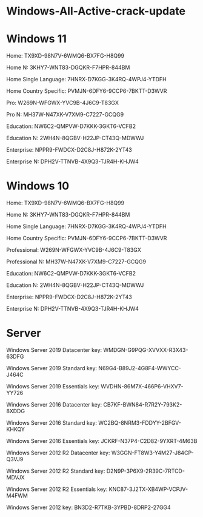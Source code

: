 # Windows-All-Active-crack-update

# Windows 11

Home: TX9XD-98N7V-6WMQ6-BX7FG-H8Q99

Home N: 3KHY7-WNT83-DGQKR-F7HPR-844BM

Home Single Language: 7HNRX-D7KGG-3K4RQ-4WPJ4-YTDFH

Home Country Specific: PVMJN-6DFY6-9CCP6-7BKTT-D3WVR

Pro: W269N-WFGWX-YVC9B-4J6C9-T83GX

Pro N: MH37W-N47XK-V7XM9-C7227-GCQG9

Education: NW6C2-QMPVW-D7KKK-3GKT6-VCFB2

Education N: 2WH4N-8QGBV-H22JP-CT43Q-MDWWJ

Enterprise: NPPR9-FWDCX-D2C8J-H872K-2YT43

Enterprise N: DPH2V-TTNVB-4X9Q3-TJR4H-KHJW4

# Windows 10 

Home: TX9XD-98N7V-6WMQ6-BX7FG-H8Q99

Home N: 3KHY7-WNT83-DGQKR-F7HPR-844BM

Home Single Language: 7HNRX-D7KGG-3K4RQ-4WPJ4-YTDFH

Home Country Specific: PVMJN-6DFY6-9CCP6-7BKTT-D3WVR

Professional: W269N-WFGWX-YVC9B-4J6C9-T83GX

Professional N: MH37W-N47XK-V7XM9-C7227-GCQG9

Education: NW6C2-QMPVW-D7KKK-3GKT6-VCFB2

Education N: 2WH4N-8QGBV-H22JP-CT43Q-MDWWJ

Enterprise: NPPR9-FWDCX-D2C8J-H872K-2YT43

Enterprise N: DPH2V-TTNVB-4X9Q3-TJR4H-KHJW4

# Server

Windows Server 2019 Datacenter key: WMDGN-G9PQG-XVVXX-R3X43-63DFG


Windows Server 2019 Standard key: N69G4-B89J2-4G8F4-WWYCC-J464C


Windows Server 2019 Essentials key: WVDHN-86M7X-466P6-VHXV7-YY726


Windows Server 2016 Datacenter key: CB7KF-BWN84-R7R2Y-793K2-8XDDG


Windows Server 2016 Standard key: WC2BQ-8NRM3-FDDYY-2BFGV-KHKQY


Windows Server 2016 Essentials key: JCKRF-N37P4-C2D82-9YXRT-4M63B


Windows Server 2012 R2 Datacenter key: W3GGN-FT8W3-Y4M27-J84CP-Q3VJ9


Windows Server 2012 R2 Standard key: D2N9P-3P6X9-2R39C-7RTCD-MDVJX


Windows Server 2012 R2 Essentials key: KNC87-3J2TX-XB4WP-VCPJV-M4FWM


Windows Server 2012 key: BN3D2-R7TKB-3YPBD-8DRP2-27GG4
